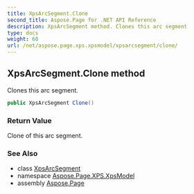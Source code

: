 ```yaml
---
title: XpsArcSegment.Clone
second_title: Aspose.Page for .NET API Reference
description: XpsArcSegment method. Clones this arc segment
type: docs
weight: 60
url: /net/aspose.page.xps.xpsmodel/xpsarcsegment/clone/
---
```

## XpsArcSegment.Clone method

Clones this arc segment.

```csharp
public XpsArcSegment Clone()
```

### Return Value

Clone of this arc segment.

### See Also

* class [XpsArcSegment](../)
* namespace [Aspose.Page.XPS.XpsModel](../../xpsarcsegment/)
* assembly [Aspose.Page](../../../)


